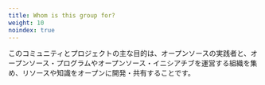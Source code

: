 ```yaml
---
title: Whom is this group for?
weight: 10
noindex: true
---
```


このコミュニティとプロジェクトの主な目的は、オープンソースの実践者と、オープンソース・プログラムやオープンソース・イニシアチブを運営する組織を集め、リソースや知識をオープンに開発・共有することです。
